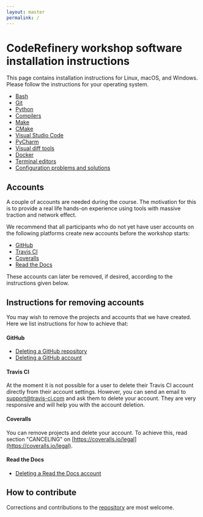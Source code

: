 ```yaml
---
layout: master
permalink: /
---
```


# CodeRefinery workshop software installation instructions

This page contains installation instructions for Linux, macOS, and Windows.
Please follow the instructions for your operating system.

- [Bash](/installation/bash/)
- [Git](/installation/git/)
- [Python](/installation/python/)
- [Compilers](/installation/compilers/)
- [Make](/installation/make/)
- [CMake](/installation/cmake/)
- [Visual Studio Code](/installation/vscode/)
- [PyCharm](/installation/pycharm/)
- [Visual diff tools](/installation/difftools/)
- [Docker](/installation/docker/)
- [Terminal editors](/installation/editors/)
- [Configuration problems and solutions](/installation/troubleshooting/)

## Accounts

A couple of accounts are needed during the course. The motivation
for this is to provide a real life hands-on experience using tools with massive
traction and network effect.  

We recommend that all participants who do not yet have user accounts on the following 
platforms create new accounts before the workshop starts:

- [GitHub](https://github.com/)
- [Travis CI](https://travis-ci.org/)
- [Coveralls](https://coveralls.io/)
- [Read the Docs](https://readthedocs.org/)

These accounts can later be removed, if desired, according to the instructions given below.

## Instructions for removing accounts

You may wish to remove the projects and
accounts that we have created.  Here we list instructions for how to achieve
that:


#### GitHub

- [Deleting a GitHub repository](https://help.github.com/articles/deleting-a-repository/)
- [Deleting a GitHub account](https://help.github.com/articles/deleting-your-user-account/)


#### Travis CI

At the moment it is not possible for a user to delete their Travis CI account directly from their account settings.
However, you can send an email to support@travis-ci.com and ask them to delete your account. They are very responsive and
will help you with the account deletion.


#### Coveralls

You can remove projects and delete your account. To achieve this,
read section "CANCELING" on [https://coveralls.io/legal](https://coveralls.io/legal).


#### Read the Docs

- [Deleting a Read the Docs account](https://readthedocs.org/accounts/delete/)


## How to contribute

Corrections and contributions to the
[repository](https://github.com/coderefinery/installation) are most welcome.
